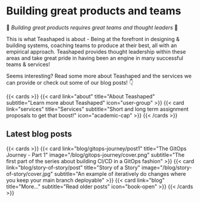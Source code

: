 # Building great products and teams
🌟 *Building great products requires great teams and thought leaders* 🌟

This is what Teashaped is about -
Being at the forefront in designing & building systems, coaching teams to produce at their best, all with an empirical approach.
Teashaped provides thought leadership within these areas and take great pride in having been an engine in many successful teams &
services!

Seems interesting? Read some more about Teashaped and the services we can provide or check out some of our blog posts! 👇

{{< cards >}}
  {{< card link="about" title="About Teashaped" subtitle="Learn more about Teashaped" icon="user-group" >}}
  {{< card link="services" title="Services" subtitle="Short and long term assignment proposals to get that boost!" icon="academic-cap" >}}
{{< /cards >}}

## Latest blog posts

{{< cards >}}
  {{< card link="blog/gitops-journey/post1" title="The GitOps Journey - Part 1" image="/blog/gitops-journey/cover.png" subtitle="The first part of the series about building CI/CD in a GitOps fashion" >}}
  {{< card link="blog/story-of-story/post" title="Story of a Story" image="/blog/story-of-story/cover.jpg" subtitle="An example of iteratively do changes where you keep your main branch deployable" >}}
  {{< card link="blog" title="More..." subtitle="Read older posts" icon="book-open" >}}
{{< /cards >}}

